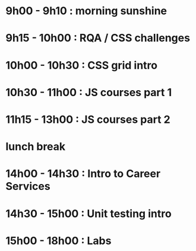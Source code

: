 # 9h00  - 9h10  : morning sunshine
# 9h15  - 10h00 : RQA / CSS challenges
# 10h00 - 10h30 : CSS grid intro
# 10h30 - 11h00 : JS courses part 1
# 11h15 - 13h00 : JS courses part 2
# lunch break
# 14h00 - 14h30 : Intro to Career Services
# 14h30 - 15h00 : Unit testing intro
# 15h00 - 18h00 : Labs